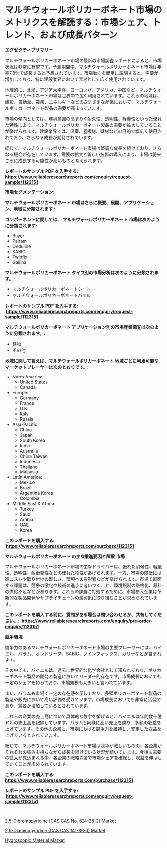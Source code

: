 <p><h1>マルチウォールポリカーボネート市場のメトリクスを解読する：市場シェア、トレンド、および成長パターン</h1></p><p><strong>エグゼクティブサマリー</strong></p>
<p><p>マルチウォールポリカーボネート市場の最新の市場調査レポートによると、市場状況は非常に有望です。予測期間中、マルチウォールポリカーボネート市場は年率7.8％で成長すると予想されています。市場動向を簡単に説明すると、需要が増加しており、特に建設業界において素材として広く使用されています。</p><p>地理的に、北米、アジア太平洋、ヨーロッパ、アメリカ、中国など、マルチウォールポリカーボネート市場は世界中で広く利用されています。これらの地域は、建設、自動車、農業、エネルギーなどのさまざまな産業において、マルチウォールポリカーボネート製品の需要が高まっています。</p><p>市場の傾向としては、環境意識の高まりや耐久性、透明性、軽量性といった優れた特性により、マルチウォールポリカーボネート製品の需要が拡大していることが挙げられます。建設業界では、温室、屋根材、壁材などの目的で幅広く使用されており、さらなる成長が期待されています。</p><p>総じて、マルチウォールポリカーボネート市場は堅調な成長を続けており、さらなる機会が存在しています。需要の拡大と新しい技術の導入により、市場は将来さらに成長する可能性が高いものと考えられます。</p></p>
<p><strong>レポートのサンプル PDF を入手する: <a href="https://www.reliableresearchreports.com/enquiry/request-sample/1123151">https://www.reliableresearchreports.com/enquiry/request-sample/1123151</a></strong></p>
<p><strong>市場セグメンテーション:</strong></p>
<p><strong> マルチウォールポリカーボネート 市場はさらに概要、展開、アプリケーション、地域に分類されます :</strong></p>
<p><strong>コンポーネントに関しては、 マルチウォールポリカーボネート 市場は次のように分類されます: &nbsp;</strong></p>
<p><ul><li>Bayer</li><li>Palram</li><li>Onduline</li><li>SABIC</li><li>Twinfix</li><li>Gallina</li></ul></p>
<p><strong> マルチウォールポリカーボネート タイプ別の市場分析は次のように分類されます。:</strong></p>
<p><ul><li>マルチウォールポリカーボネートシート</li><li>マルチウォールポリカーボネートパネル</li></ul></p>
<p><strong>レポートのサンプル PDF を入手する: &nbsp;<a href="https://www.reliableresearchreports.com/enquiry/request-sample/1123151">https://www.reliableresearchreports.com/enquiry/request-sample/1123151</a></strong></p>
<p><strong> マルチウォールポリカーボネート アプリケーション別の市場産業調査は次のように分類されます。:</strong></p>
<p><ul><li>建物</li><li>その他</li></ul></p>
<p><strong>地域に関して言えば、マルチウォールポリカーボネート 地域ごとに利用可能なマーケットプレーヤーは次のとおりです。:</strong></p>
<p><ul>
    <li>
        North America:
        <ul>
            <li>United States</li>
            <li>Canada</li>
        </ul>
    </li>
    <li>
        Europe:
        <ul>
            <li>Germany</li>
            <li>France</li>
            <li>U.K.</li>
            <li>Italy</li>
            <li>Russia</li>
        </ul>
    </li>
    <li>
        Asia-Pacific:
        <ul>
            <li>China</li>
            <li>Japan</li>
            <li>South Korea</li>
            <li>India</li>
            <li>Australia</li>
            <li>China Taiwan</li>
            <li>Indonesia</li>
            <li>Thailand</li>
            <li>Malaysia</li>
        </ul>
    </li>
    <li>
        Latin America:
        <ul>
            <li>Mexico</li>
            <li>Brazil</li>
            <li>Argentina Korea</li>
            <li>Colombia</li>
        </ul>
    </li>
    <li>
        Middle East & Africa:
        <ul>
            <li>Turkey</li>
            <li>Saudi</li>
            <li>Arabia</li>
            <li>UAE</li>
            <li>Korea</li>
        </ul>
    </li>
    </ul></p>
<p><strong>このレポートを購入する: &nbsp;<a href="https://www.reliableresearchreports.com/purchase/1123151">https://www.reliableresearchreports.com/purchase/1123151</a></strong></p>
<p><strong>マルチウォールポリカーボネート の主な推進要因と障壁 市場</strong></p>
<p><p>マルチウォールポリカーボネート市場の主なドライバーは、優れた耐候性、軽量性、透明性、耐衝撃性などの優れた物性があげられます。一方、市場の障壁には高コストや取り付けの難しさ、環境への悪影響などが挙げられます。市場で直面する課題は、競争の激化や技術の進歩に追いつくこと、環境規制の厳格化、原料の供給不足などがあります。これらの課題に対処するために、市場参入企業は革新的な製品開発やサプライチェーンの最適化に取り組むことが求められています。</p></p>
<p><strong>このレポートを購入する前に、質問がある場合は問い合わせるか、共有してください。:&nbsp; <a href="https://www.reliableresearchreports.com/enquiry/pre-order-enquiry/1123151">https://www.reliableresearchreports.com/enquiry/pre-order-enquiry/1123151</a></strong></p>
<p><strong>競争環境</strong></p>
<p><p>競争力のあるマルチウォールポリカーボネート市場の主要プレーヤーには、バイエル、パラム、オンドリーヌ、SABIC、ツインフィックス、ガリナなどが含まれます。</p><p>その中でも、バイエルは、過去に世界的な化学会社として知られており、ポリカーボネート製品の開発と製造においてリーダー的存在です。市場成長においても一定のシェアを持っており、市場規模も大きいと言われています。</p><p>また、パラムも市場で一定の存在感を示しており、多壁ポリカーボネート製品の製造や販売において高い評価を受けています。市場成長においても非常に活発であり、需要が増加しているとされています。</p><p>これらの企業の売上高について具体的な数字を挙げると、バイエルは年間数十億ドルの売上高を記録しています。パラムも同様に高い売上を誇り、多額の収益を上げています。その他の企業も、市場における競争力を維持し、安定した収益を上げているとされています。</p><p>総じて、マルチウォールポリカーボネート市場は競争が激しいものの、各企業がそれぞれの強みを持ちながら成長を続けている状況が続いています。今後も需要の拡大が見込まれる中、各企業の戦略次第で市場シェアを確保し、収益を伸ばしていくことが求められています。</p></p>
<p><strong>このレポートを購入する: &nbsp; <a href="https://www.reliableresearchreports.com/purchase/1123151">https://www.reliableresearchreports.com/purchase/1123151</a></strong></p>
<p><strong>レポートのサンプル PDF を入手する: &nbsp;<a href="https://www.reliableresearchreports.com/enquiry/request-sample/1123151">https://www.reliableresearchreports.com/enquiry/request-sample/1123151</a></strong><strong></strong></p>
<p>&nbsp;</p>
<p><p><a href="https://view.publitas.com/reportprime-1/decoding-the-25-dibromopyridine-cas-cas-no-624-28-2-market-a-deep-dive-into-the-latest-market-trends-market-segmentation-and-competitive-analysis/">2,5-Dibromopyridine (CAS CAS No. 624-28-2) Market</a></p><p><a href="https://view.publitas.com/reportprime-1/26-diaminopyridine-cas-cas-141-86-6-market-size-market-share-and-global-market-analysis-report-2023-2030/">2,6-Diaminopyridine (CAS CAS 141-86-6) Market</a></p><p><a href="https://github.com/Sarissaschmalingtr6fz2739/Market-Research-Report-List-1/blob/main/hygroscopic-material-market.md">Hygroscopic Material Market</a></p></p>